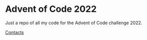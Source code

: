 # Advent of Code 2022
Just a repo of all my code for the Advent of Code challenge 2022.

[Contacts](https://torkd.space)
